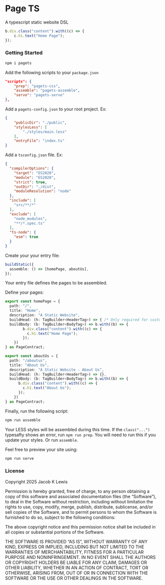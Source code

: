 # Page TS

A typescript static website DSL

```ts
b.div.class("content").with((c) => {
    c.h1.text("Home Page");
});
```

### Getting Started
```bash
npm i pagets
```

Add the following scripts to your `package.json`
```json
"scripts": {
    "prep": "pagets-css",
    "assemble": "pagets-assemble",
    "serve": "pagets-serve"
},
```

Add a `pagets-config.json` to your root project. Ex:
```json
{
    "publicDir": "./public",
    "stylesLess": [
        "./styles/main.less"
    ],
    "entryFile": "index.ts"
}
```

Add a `tsconfig.json` file. Ex:
```json
{
  "compilerOptions": {
    "target": "ES2020",
    "module": "ES2020",
    "strict": true,
    "outDir": "./dist",
    "moduleResolution": "node"
  },
  "include": [
    "src/**/*"
  ],
  "exclude": [
    "node_modules",
    "**/*.spec.ts"
  ],
  "ts-node": {
    "esm": true
  }
}
```

Create your your entry file:
```ts
buildStatic({
  assemble: () => [homePage, aboutUs],
});
```
Your entry file defines the pages to be assembled.

Define your pages:
```ts
export const homePage = {
  path: "/",
  title: "Home",
  description: "A Static Website",
  buildHead: (h: TagBuilder<HeaderTag>) => { /* Only required for custom header tags */ },
  buildBody: (b: TagBuilder<BodyTag>) => b.with((b) => {
        b.div.class("content").with((c) => {
          c.h1.text("Home Page");
        });
    })
} as PageContract;

export const aboutUs = {
  path: "/aboutus",
  title: "About Us",
  description: "A Static Website - About Us",
  buildHead: (h: TagBuilder<HeaderTag>) => {},
  buildBody: (b: TagBuilder<BodyTag>) => b.with((b) => {
      b.div.class("content").with((c) => {
        c.h1.text("About Us");
      });
    })
} as PageContract;
```

Finally, run the following script:
```bash
npm run assemble
```
Your LESS styles will be assembled during this time.
If the `class("...")` typesafty shows an error, run `npm run prep`. You will need to run this if you update your styles. Or run `assemble`.

Feel free to preview your site using:
```bash
npm run serve
```

### License

Copyright 2025 Jacob K Lewis

Permission is hereby granted, free of charge, to any person obtaining a copy of this software and associated documentation files (the “Software”), to deal in the Software without restriction, including without limitation the rights to use, copy, modify, merge, publish, distribute, sublicense, and/or sell copies of the Software, and to permit persons to whom the Software is furnished to do so, subject to the following conditions:

The above copyright notice and this permission notice shall be included in all copies or substantial portions of the Software.

THE SOFTWARE IS PROVIDED “AS IS”, WITHOUT WARRANTY OF ANY KIND, EXPRESS OR IMPLIED, INCLUDING BUT NOT LIMITED TO THE WARRANTIES OF MERCHANTABILITY, FITNESS FOR A PARTICULAR PURPOSE AND NONINFRINGEMENT. IN NO EVENT SHALL THE AUTHORS OR COPYRIGHT HOLDERS BE LIABLE FOR ANY CLAIM, DAMAGES OR OTHER LIABILITY, WHETHER IN AN ACTION OF CONTRACT, TORT OR OTHERWISE, ARISING FROM, OUT OF OR IN CONNECTION WITH THE SOFTWARE OR THE USE OR OTHER DEALINGS IN THE SOFTWARE.
